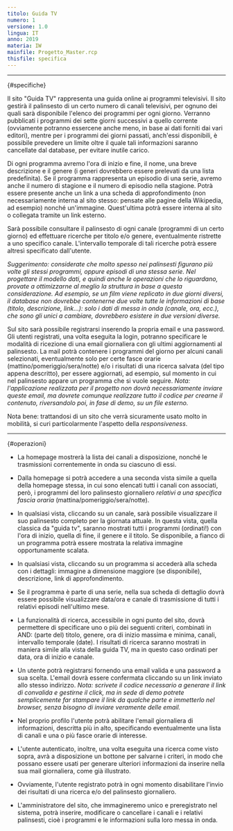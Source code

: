 ```yaml
---
titolo: Guida TV
numero: 1
versione: 1.0
lingua: IT
anno: 2019
materia: IW
mainfile: Progetto_Master.rcp
thisfile: specifica
---
```


-------

{#specifiche}

Il sito "Guida TV" rappresenta una guida online ai programmi
televisivi. Il sito gestirà il palinsesto di un certo numero di canali
televisivi, per ognuno dei quali sarà disponibile l'elenco dei programmi per
ogni giorno. Verranno pubblicati i programmi dei sette giorni successivi a
quello corrente (ovviamente potranno essercene anche meno, in base ai dati
forniti dai vari editori), mentre per i programmi dei giorni passati, anch'essi
disponibili, è possibile prevedere un limite oltre il quale tali informazioni
saranno cancellate dal database, per evitare inutile carico.

Di ogni programma avremo l'ora di inizio e fine, il nome, una
breve descrizione e il genere (i generi dovrebbero essere prelevati da una
lista predefinita). Se il programma rappresenta un episodio di una serie,
avremo anche il numero di stagione e il numero di episodio nella stagione.
Potrà essere presente anche un link a una scheda di approfondimento (non
necessariamente interna al sito stesso: pensate alle pagine della Wikipedia, ad
esempio) nonché un'immagine. Quest'ultima potrà essere interna al sito o
collegata tramite un link esterno.

Sarà possibile consultare il palinsesto di ogni canale
(programmi di un certo giorno) ed effettuare ricerche per titolo e/o genere,
eventualmente ristrette a uno specifico canale. L'intervallo temporale di tali
ricerche potrà essere altresì specificato dall'utente.

*Suggerimento: considerate che molto spesso nei palinsesti
figurano più volte gli stessi programmi, oppure episodi di una stessa serie.
Nel progettare il modello dati, e quindi anche le operazioni che lo riguardano,
provate a ottimizzarne al meglio la struttura in base a questa considerazione.
Ad esempio, se un film viene replicato in due giorni diversi, il database non
dovrebbe contenerne due volte tutte le informazioni di base (titolo,
descrizione, link...): solo i dati di messa in onda (canale, ora, ecc.), che sono
gli unici a cambiare, dovrebbero esistere in due versioni diverse.*

Sul sito sarà possibile registrarsi inserendo la propria
email e una password. Gli utenti registrati, una volta eseguita la login,
potranno specificare le modalità di ricezione di una email giornaliera con gli
ultimi aggiornamenti al palinsesto. La mail potrà contenere i programmi del
giorno per alcuni canali selezionati, eventualmente solo per certe fasce orarie
(mattino/pomeriggio/sera/notte) e/o i risultati di una ricerca salvata (del
tipo appena descritto), per essere aggiornati, ad esempio, sul momento in cui
nel palinsesto appare un programma che si vuole seguire. *Nota:
l'applicazione realizzata per il progetto non dovrà necessariamente inviare
queste email, ma dovrete comunque realizzare tutto il codice per crearne il
contenuto, riversandolo poi, in fase di demo, su un file esterno.*

Nota bene: trattandosi di un sito che verrà sicuramente
usato molto in mobilità, si curi particolarmente l'aspetto della *responsiveness*.

-------

{#operazioni}

- La homepage mostrerà la lista dei canali a disposizione, nonché
  le trasmissioni correntemente in onda su ciascuno di essi.

- Dalla homepage si potrà accedere a una seconda vista simile a
  quella della homepage stessa, in cui sono elencati tutti i canali con
  associati, però, i programmi del loro palinsesto giornaliero *relativi a una
  specifica fascia oraria* (mattina/pomeriggio/sera/notte).

- In qualsiasi vista, cliccando su un canale, sarà possibile
  visualizzare il suo palinsesto completo per la giornata attuale. In questa
  vista, quella classica da "guida tv", saranno mostrati tutti i programmi (ordinati!)
  con l'ora di inizio, quella di fine, il genere e il titolo. Se disponibile, a
  fianco di un programma potrà essere mostrata la relativa immagine
  opportunamente scalata.

- In qualsiasi vista, cliccando su un programma si accederà alla
  scheda con i dettagli: immagine a dimensione maggiore (se disponibile),
  descrizione, link di approfondimento.

- Se il programma è parte di una serie, nella sua scheda di
  dettaglio dovrà essere possibile visualizzare data/ora e canale di trasmissione
  di tutti i relativi episodi nell'ultimo mese.

- La funzionalità di ricerca, accessibile in ogni punto del sito, dovrà
  permettere di specificare uno o più dei seguenti criteri, combinati in AND: (parte
  del) titolo, genere, ora di inizio massima e minima, canali, intervallo
  temporale (date). I risultati di ricerca saranno mostrati in maniera simile
  alla vista della guida TV, ma in questo caso ordinati per data, ora di inizio e
  canale.

- Un utente potrà registrarsi fornendo una email valida e una
  password a sua scelta. L'email dovrà essere confermata cliccando su un link
  inviato allo stesso indirizzo. *Nota: scrivete il codice necessario a
  generare il link di convalida e gestirne il click, ma in sede di demo potrete
  semplicemente far stampare il link da qualche parte e immetterlo nel browser,
  senza bisogno di inviare veramente delle email.*

- Nel proprio profilo l'utente potrà abilitare l'email giornaliera
  di informazioni, descritta più in alto, specificando eventualmente una lista di
  canali e una o più fasce orarie di interesse.

- L'utente autenticato, inoltre, una volta eseguita una ricerca
  come visto sopra, avrà a disposizione un bottone per salvarne i criteri, in
  modo che possano essere usati per generare ulteriori informazioni da inserire
  nella sua mail giornaliera, come già illustrato.

- Ovviamente, l'utente registrato potrà in ogni momento
  disabilitare l'invio dei risultati di una ricerca e/o del palinsesto
  giornaliero.

- L'amministratore del sito, che immagineremo unico e preregistrato
  nel sistema, potrà inserire, modificare o cancellare i canali e i relativi
  palinsesti, cioè i programmi e le informazioni sulla loro messa in onda.  
